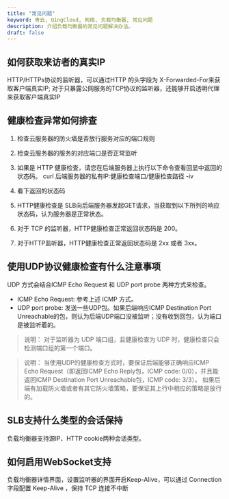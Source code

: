 ```yaml
---
title: "常见问题"
keyword: 青云, QingCloud, 网络, 负载均衡器, 常见问题
description: 介绍负载均衡器的常见问题解决办法。
draft: false
---
```




## 如何获取来访者的真实IP

HTTP/HTTPs协议的监听器，可以通过HTTP 的头字段为 X-Forwarded-For来获取客户端真实IP; 对于只暴露公网服务的TCP协议的监听器，还能够开启透明代理来获取客户端真实IP

## 健康检查异常如何排查

1. 检查云服务器的防火墙是否放行服务对应的端口规则

2. 检查云服务器的服务的对应端口是否正常监听

3. 如果是 HTTP 健康检查，请您在后端服务器上执行以下命令查看回显中返回的状态码。
   curl 后端服务器的私有IP:健康检查端口/健康检查路径 -iv

4. 看下返回的状态码

5. HTTP健康检查是 SLB向后端服务器发起GET请求，当获取到以下所列的响应状态码，认为服务器是正常状态。

6. 对于 TCP 的监听器，HTTP健康检查正常返回状态码是 200。

7. 对于HTTP监听器，HTTP健康检查正常返回状态码是 2xx 或者 3xx。


## 使用UDP协议健康检查有什么注意事项

UDP 方式会结合ICMP Echo Request 和 UDP port probe 两种方式来检查。

* ICMP Echo Request: 参考上述 ICMP 方式。
* UDP port probe: 发送一些UDP包。如果后端响应ICMP Destination Port Unreachable的包，则认为后端UDP端口没被监听；没有收到回包，认为端口是被监听着的。

>说明：
>对于监听器为 UDP 端口组，且健康检查为 UDP 时，健康检查只会检测端口组的第一个端口。

>说明：
>当使用UDP的健康检查方式时，要保证后端能够正确响应ICMP Echo Request（即返回ICMP Echo Reply包，ICMP code: 0/0），并且能返回ICMP Destination Port Unreachable包，ICMP code: 3/3）。
>如果后端有加载防火墙或者有其它防火墙策略，要保证其上行中相应的策略是放行的。

## SLB支持什么类型的会话保持

负载均衡器支持源IP、HTTP cookie两种会话类型。

## 如何启用WebSocket支持

负载均衡器详情界面，设置监听器的界面开启Keep-Alive，可以通过 Connection 字段配置 Keep-Alive ，保持 TCP 连接不中断
